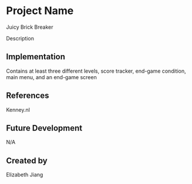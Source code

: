 
# Project Name
Juicy Brick Breaker

Description

## Implementation
Contains at least three different levels, score tracker, end-game condition, main menu, and an end-game screen

## References
Kenney.nl

## Future Development
N/A

## Created by
Elizabeth Jiang
